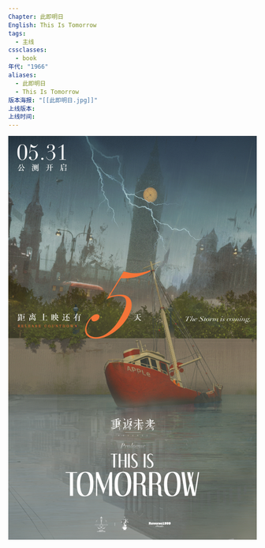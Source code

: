 ```yaml
---
Chapter: 此即明日
English: This Is Tomorrow
tags:
  - 主线
cssclasses:
  - book
年代: "1966"
aliases:
  - 此即明日
  - This Is Tomorrow
版本海报: "[[此即明日.jpg]]"
上线版本: 
上线时间:
---
```

![cover](assets/序幕%20此即明日.assets/此即明日.jpg)